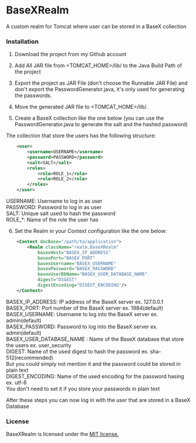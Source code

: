 BaseXRealm
==========

A custom realm for Tomcat where user can be stored in a BaseX collection

### Installation

1. Download the project from my Github account

2. Add All JAR file from <TOMCAT_HOME>/lib/ to the Java Build Path of the project

3. Export the project as JAR File (don't choose the Runnable JAR File) and don't export the PasswordGenerator.java, it's only used for generating the passwords.

4. Move the generated JAR file to <TOMCAT_HOME>/lib/.
5. Create a BaseX collection like the one below (you can use the PasswordGenerator.java to generate the salt and the hashed password)

The collection that store the users has the following structure:
```xml
    <user>
        <username>USERNAME</username>
        <password>PASSWORD</password>
        <salt>SALT</salt>
        <roles>
            <role>ROLE_1</role>
            <role>ROLE_2</role>
        </roles>
    </user>
```
USERNAME: Username to log in as user<br/>
PASSWORD: Password to log in as user<br/>
SALT: Unique salt used to hash the password<br/>
ROLE_*: Name of the role the user has<br/>

6. Set the Realm in your Context configuration like the one below:
```xml
    <Context docBase="/path/to/application">
        <Realm className="realm.BaseXRealm"
            basexHost="BASEX_IP_ADDRESS"
            basexPort="BASEX_PORT"
            basexUsername="BASEX_USERNAME"
            basexPassword="BASEX_PASSWORD"
            basexUserDbName="BASEX_USER_DATABASE_NAME"
            digest="DIGEST"
            digestEncoding="DIGEST_ENCODING"/>
    </Context>
```

BASEX_IP_ADDRESS: IP address of the BaseX server ex. 127.0.0.1<br/>
BASEX_PORT: Port number of the BaseX server ex. 1984(default)<br/>
BASEX_USERNAME: Username to log into the BaseX server ex. admin(default)<br/>
BASEX_PASSWORD: Password to log into the BaseX server ex. admin(default)<br/>
BASEX_USER_DATABASE_NAME : Name of the BaseX database that store the users ex. user_security<br/>
DIGEST: Name of the used digest to hash the password ex. sha-512(recommended)<br/>
But you could simply not mention it and the password could be stored in plain text<br/>
DIGEST_ENCODING: Name of the used encoding for the password hasing ex. utf-8 <br/>
You don't need to set it if you store your passwords in plain text<br/>

After these steps you can now log in with the user that are stored in a BaseX Database

### License

BaseXRealm is licensed under the [MIT license.](https://github.com/michelsahli/BaseXRealm/blob/master/LICENSE)
